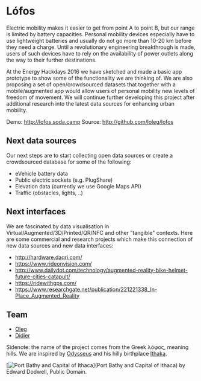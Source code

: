 # Lófos

Electric mobility makes it easier to get from point A to point B, but our range is limited by battery capacities. Personal mobility devices especially have to use lightweight batteries and usually do not go more than 10-20 km before they need a charge. Until a revolutionary engineering breakthrough is made, users of such devices have to rely on the availability of power outlets along the way to their further destinations.

At the Energy Hackdays 2016 we have sketched and made a basic app prototype to show some of the functionality we are thinking of. We are also proposing a set of open/crowdsourced datasets that together with a mobile/augmented app would allow users of personal mobility new levels of freedom of movement. We will continue further developing this project after additional research into the latest data sources for enhancing urban mobility.

Demo: http://lofos.soda.camp
Source: http://github.com/loleg/lofos

## Next data sources

Our next steps are to start collecting open data sources or create a crowdsourced database for some of the following:

- eVehicle battery data
- Public electric sockets (e.g. PlugShare)
- Elevation data (currently we use Google Maps API)
- Traffic (obstacles, lights, ..)

## Next interfaces

We are fascinated by data visualisation in Virtual/Augmented/3D/Printed/QR/NFC and other "tangible" contexts. Here are some commercial and research projects which make this connection of new data sources and new data interfaces:

- http://hardware.daqri.com/
- https://www.rideonvision.com/
- http://www.dailydot.com/technology/augmented-reality-bike-helmet-future-cities-catapult/
- https://ridewithgps.com/
- https://www.researchgate.net/publication/221221338_In-Place_Augmented_Reality

## Team

- [Oleg](http://loleg.github.io)
- [Didier](http://www.eco-villages.ch/forum/hackathon-2016)

Sidenote: the name of the project comes from the Greek λόφος, meaning hills. We are inspired by [Odysseus](http://polasekj.sweb.cz/photo.htm) and his hilly birthplace [Ithaka](https://en.wikipedia.org/wiki/Ithaca).

[![Port Bathy and Capital of Ithaca](https://upload.wikimedia.org/wikipedia/commons/thumb/4/43/Port_Bathy_and_Capital_of_Ithaca.jpg/1200px-Port_Bathy_and_Capital_of_Ithaca.jpg)](Port Bathy and Capital of Ithaca) by Edward Dodwell, Public Domain.
